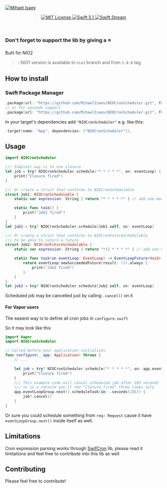 [![Mihael Isaev](https://user-images.githubusercontent.com/1272610/53929077-f5da0b80-40a5-11e9-9992-d79cf212125e.png)](http://mihaelisaev.com)

<p align="center">
    <a href="LICENSE">
        <img src="https://img.shields.io/badge/license-MIT-brightgreen.svg" alt="MIT License">
    </a>
    <a href="https://swift.org">
        <img src="https://img.shields.io/badge/swift-5.1-brightgreen.svg" alt="Swift 5.1">
    </a>
    <a href="https://discord.gg/q5wCPYv">
        <img src="https://img.shields.io/discord/612561840765141005" alt="Swift.Stream">
    </a>
</p>

<br>

### Don't forget to support the lib by giving a ⭐️

Built for NIO2

> 💡NIO1 version is available in `nio1` branch and from `1.0.0` tag

## How to install

### Swift Package Manager

```swift
.package(url: "https://github.com/MihaelIsaev/NIOCronScheduler.git", from:"2.0.0")
// or for seconds support
.package(url: "https://github.com/MihaelIsaev/NIOCronScheduler.git", from:"2.0.0-s.1.0.0")
```
In your target's dependencies add `"NIOCronScheduler"` e.g. like this:
```swift
.target(name: "App", dependencies: ["NIOCronScheduler"]),
```

## Usage

```swift
import NIOCronScheduler

/// Simplest way is to use closure
let job = try? NIOCronScheduler.schedule("* * * * *", on: eventLoop) { // add one more * to launch every second
    print("Closure fired")
}

/// Or create a struct that conforms to NIOCronSchedulable
struct Job1: NIOCronSchedulable {
    static var expression: String { return "* * * * *" } // add one more * to launch every second

    static func task() {
        print("Job1 fired")
    }
}
let job1 = try? NIOCronScheduler.schedule(Job1.self, on: eventLoop)

/// Or create a struct that conforms to NIOCronFutureSchedulable
/// to be able to return a future
struct Job2: NIOCronFutureSchedulable {
    static var expression: String { return "*/2 * * * *" } // add one more * to launch every 2nd second

    static func task(on eventLoop: EventLoop) -> EventLoopFuture<Void> { //Void is not a requirement, you may return any type
        return eventLoop.newSucceededFuture(result: ()).always {
            print("Job2 fired")
        }
    }
}
let job2 = try? NIOCronScheduler.schedule(Job2.self, on: eventLoop)
```

Scheduled job may be cancelled just by calling `.cancel()` on it

#### For Vapor users

The easiest way is to define all cron jobs in `configure.swift`

So it may look like this
```swift
import Vapor
import NIOCronScheduler

// Called before your application initializes.
func configure(_ app: Application) throws {
    // ...

    let job = try? NIOCronScheduler.schedule("* * * * *", on: app.eventLoopGroup.next()) {
        print("Closure fired")
    }
    /// This example code will cancel scheduled job after 185 seconds
    /// so in a console you'll see "Closure fired" three times only
    app.eventLoopGroup.next().scheduleTask(in: .seconds(185)) {
        job?.cancel()
    }
}
```
Or sure you could schedule something from `req: Request` cause it have `eventLoopGroup.next()` inside itself as well.

## Limitations

Cron expression parsing works through [SwifCron](https://github.com/MihaelIsaev/SwifCron) lib, please read it limitations and feel free to contribute into this lib as well

## Contributing

Please feel free to contribute!
